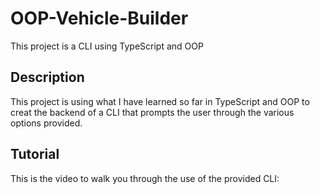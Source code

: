 # OOP-Vehicle-Builder
This project is a CLI using TypeScript and OOP

## Description
This project is using what I have learned so far in TypeScript and OOP to creat the backend of a CLI that prompts the user through the various options provided.

## Tutorial
This is the video to walk you through the use of the provided CLI: 
